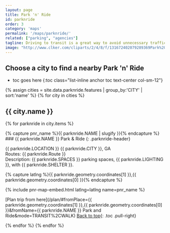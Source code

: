 ```yaml
---
layout: page
title: Park 'n' Ride
id: parknride
order: 3
category: 'maps'
permalink: '/maps/parknride/'
related: ["parking", "agencies"]
tagline: Driving to transit is a great way to avoid unnecessary traffic and save your sanity.  Find your closest Park 'n' Ride location here.
image: "http://www.clker.com/cliparts/2/4/8/f/131672402079289369Park%20and%20Ride.svg.hi.png"
---
```


<h2 class="row-heading">Choose a city to find a nearby Park 'n' Ride</h2>

* toc goes here
{:toc class="list-inline anchor toc text-center col-sm-12"}

 
<!-- <div markdown="0">
{% include forms/parknride-select.html scroll=true label=true %}
</div> -->


{% assign cities = site.data.parknride.features | group_by:'CITY' | sort:'name' %}
{% for city in cities %}

## {{ city.name }}

{% for parknride in city.items %}
<div markdown="1" class="well">
{% capture pnr_name %}{{ parknride.NAME | slugify }}{% endcapture %}
### {{ parknride.NAME }} Park & Ride
{: .parknride-header}

{{ parknride.LOCATION }} 
{{ parknride.CITY }}, GA  
Routes: {{ parknride.Route }}  
Description: {{ parknride.SPACES }} parking spaces, {{ parknride.LIGHTING }}, with {{ parknride.SHELTER }}.  


{% capture latlng %}{{ parknride.geometry.coordinates[1] }},{{ parknride.geometry.coordinates[0] }}{% endcapture %}

{% include pnr-map-embed.html latlng=latlng name=pnr_name %}

[Plan trip from here<i class="fa fa-arrow-circle-o-right left-5"></i>](/plan/#fromPlace={{ parknride.geometry.coordinates[1] }},{{ parknride.geometry.coordinates[0] }}&fromName={{ parknride.NAME }} Park and Ride&mode=TRANSIT%2CWALK)
[<i class="fa fa-long-arrow-up right-5"></i>Back to top](#){: .toc .pull-right}
</div>
{% endfor %}
{% endfor %}

<script type="text/javascript">
	window.onload = function(){
		$('.show-pnr').click(function(){
			console.log(this.id);
			var mapDiv = $(this).next('.pnr-static-map')
			var iframe = mapDiv.children();
			console.log(mapDiv)
			console.log(iframe)
			mapDiv.removeClass('hidden')
			iframe.attr('src', iframe.attr('data-src')); 
		})
	}
</script>
